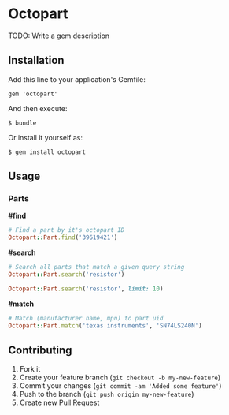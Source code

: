 # Octopart

TODO: Write a gem description

## Installation

Add this line to your application's Gemfile:

    gem 'octopart'

And then execute:

    $ bundle

Or install it yourself as:

    $ gem install octopart

## Usage

### Parts

**#find**

```ruby
# Find a part by it's octopart ID
Octopart::Part.find('39619421')
```

**#search**

```ruby
# Search all parts that match a given query string
Octopart::Part.search('resistor')

Octopart::Part.search('resistor', limit: 10)
```

**#match**

```ruby
# Match (manufacturer name, mpn) to part uid
Octopart::Part.match('texas instruments', 'SN74LS240N')
```

## Contributing

1. Fork it
2. Create your feature branch (`git checkout -b my-new-feature`)
3. Commit your changes (`git commit -am 'Added some feature'`)
4. Push to the branch (`git push origin my-new-feature`)
5. Create new Pull Request
